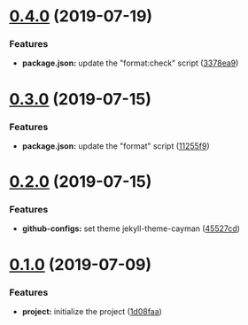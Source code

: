 <a name="0.4.0"></a>

# [0.4.0](https://github.com/ecmatonix/initial-project-basis/compare/v0.3.0...v0.4.0) (2019-07-19)

### Features

- **package.json:** update the "format:check" script ([3378ea9](https://github.com/ecmatonix/initial-project-basis/commit/3378ea9))

<a name="0.3.0"></a>

# [0.3.0](https://github.com/ecmatonix/initial-project-basis/compare/v0.2.0...v0.3.0) (2019-07-15)

### Features

- **package.json:** update the "format" script ([11255f9](https://github.com/ecmatonix/initial-project-basis/commit/11255f9))

<a name="0.2.0"></a>

# [0.2.0](https://github.com/ecmatonix/initial-project-basis/compare/v0.1.0...v0.2.0) (2019-07-15)

### Features

- **github-configs:** set theme jekyll-theme-cayman ([45527cd](https://github.com/ecmatonix/initial-project-basis/commit/45527cd))

<a name="0.1.0"></a>

# [0.1.0](https://github.com/ecmatonix/initial-project-basis/compare/1d08faa...v0.1.0) (2019-07-09)

### Features

- **project:** initialize the project ([1d08faa](https://github.com/ecmatonix/initial-project-basis/commit/1d08faa))
